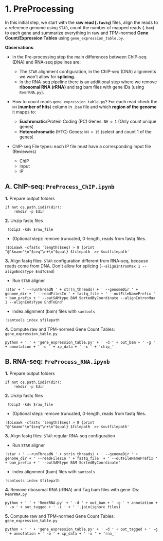 
# 1. PreProcessing

In this initial step, we start with the **raw read (`.fastq`)** files, align the reads to a reference genome using `STAR`, count the number of mapped reads (`.bam`) to each gene and summarize everything in raw and TPM-normed **Gene Count/Expression Tables** using `gene_expression_table.py`.

**Observations**:

* In the Pre-processing step the main differences between ChIP-seq (DNA) and RNA-seq pipelines are:
  * The `STAR` alignment configuration, in the ChIP-seq (DNA) alignments we won't allow for **splicing**.
  * In the RNA-seq pipeline there is an additional step where we remove **ribosomal RNA (rRNA)** and tag bam files with gene IDs (using `RemrRNA.py`).
  
* How to count reads `gene_expression_table.py`? For each read check the `NH` (**number of hits**) column in `.bam` file and which **region of the genome** it mapps to:
  * **Euchromatic**/Protein Coding (PC) Genes: `NH = 1` (Only count unique genes)
  * **Heterochromatic** (HTC) Genes: `NH < 15` (select and count 1 of the genes)

* ChIP-seq File types: each IP file must have a corresponding Input file (Reviewers)
  * ChIP
  * Input
  * IP

## A. ChIP-seq:  `PreProcess_ChIP.ipynb`

**1.**  Prepare output folders
```
if not os.path.isdir(dir):    
    !mkdir -p $dir
```
**2.**  Unzip fastq files
```
 !bzip2 -kdv $raw_file
```
  * (Optional step): remove truncated, 0-length, reads from fastq files.
  ```
  !$bioawk -cfastx 'length($seq) > 0 {print "@"$name"\n"$seq"\n+\n"$qual} $filepath  >> $outfilepath'
  ```
 
**3.**  Align fastq files: `STAR` configuration different from RNA-seq, because reads come from DNA. Don't allow for splicing (`--alignIntronMax 1 --alignEndsType EndToEnd`)

  * Run `STAR` aligner
  ```
  !star + ' --runThreadN ' + str(n_threads) + ' --genomeDir ' + genome_dir + ' --readFilesIn ' + fastq_file + ' --outFileNamePrefix ' + bam_prefix + ' --outSAMtype BAM SortedByCoordinate --alignIntronMax 1 --alignEndsType EndToEnd'
  ```
  
  * Index alignment (bam) files with `samtools`
  ```
  !samtools index $filepath
  ```
  
**4.**  Compute raw and TPM-normed Gene Count Tables: `gene_expression_table.py`

```
python + ' ' + 'gene_expression_table.py' + ' -d ' + out_bam + ' -g ' + annotation + ' -o ' + xp_data + ' -x ' + 'chip_'
```

## B. RNA-seq: `PreProcess_RNA.ipynb`

**1.**  Prepare output folders
```
if not os.path.isdir(dir):    
    !mkdir -p $dir
```

**2.**  Unzip fastq files
```
 !bzip2 -kdv $raw_file
```
  * (Optional step): remove truncated, 0-length, reads from fastq files.
  ```
  !$bioawk -cfastx 'length($seq) > 0 {print "@"$name"\n"$seq"\n+\n"$qual} $filepath  >> $outfilepath'
  ```
 
**3.**  Align fastq files: `STAR` regular RNA-seq configuration

  * Run `STAR` aligner
  ```
  !star + ' --runThreadN ' + str(n_threads) + ' --genomeDir ' + genome_dir + ' --readFilesIn ' + fastq_file  + ' --outFileNamePrefix ' + bam_prefix + ' --outSAMtype BAM SortedByCoordinate'
  ```
  
  * Index alignment (bam) files with `samtools`
  ```
  !samtools index $filepath
  ```
  
**4.** Remove ribosomal RNA (rRNA) and Tag bam files with gene IDs: `RemrRNA.py`
```
python + ' ' + 'RemrRNA.py' + ' -d ' + out_bam + ' -g ' + annotation + ' -o ' + out_tagged + ' -i ' + ' '.join(ignore_files)
```

**5.**  Compute raw and TPM-normed Gene Count Tables: `gene_expression_table.py`
```
python + ' ' + 'gene_expression_table.py' + ' -d ' + out_tagged + ' -g ' + annotation + ' -o ' + xp_data + ' -x ' + 'rna_'
```
